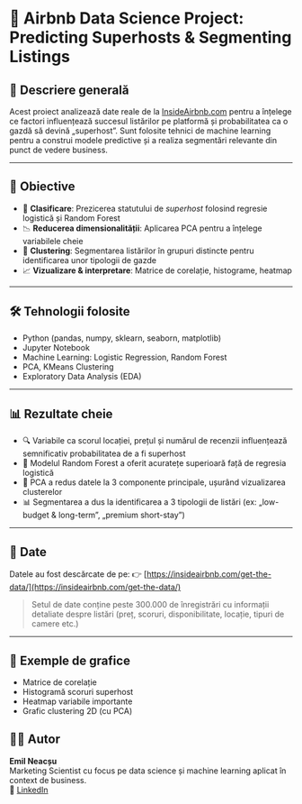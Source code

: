 # 🏡 Airbnb Data Science Project: Predicting Superhosts & Segmenting Listings

## 📌 Descriere generală
Acest proiect analizează date reale de la [InsideAirbnb.com](http://insideairbnb.com) pentru a înțelege ce factori influențează succesul listărilor pe platformă și probabilitatea ca o gazdă să devină „superhost”. Sunt folosite tehnici de machine learning pentru a construi modele predictive și a realiza segmentări relevante din punct de vedere business.

---

## 🎯 Obiective
- 🧠 **Clasificare**: Prezicerea statutului de *superhost* folosind regresie logistică și Random Forest
- 📉 **Reducerea dimensionalității**: Aplicarea PCA pentru a înțelege variabilele cheie
- 🧩 **Clustering**: Segmentarea listărilor în grupuri distincte pentru identificarea unor tipologii de gazde
- 📈 **Vizualizare & interpretare**: Matrice de corelație, histograme, heatmap

---

## 🛠️ Tehnologii folosite
- Python (pandas, numpy, sklearn, seaborn, matplotlib)
- Jupyter Notebook
- Machine Learning: Logistic Regression, Random Forest
- PCA, KMeans Clustering
- Exploratory Data Analysis (EDA)

---

## 📊 Rezultate cheie
- 🔍 Variabile ca scorul locației, prețul și numărul de recenzii influențează semnificativ probabilitatea de a fi superhost
- 🌲 Modelul Random Forest a oferit acuratețe superioară față de regresia logistică
- 📌 PCA a redus datele la 3 componente principale, ușurând vizualizarea clusterelor
- 📊 Segmentarea a dus la identificarea a 3 tipologii de listări (ex: „low-budget & long-term”, „premium short-stay”)

---

## 📁 Date
Datele au fost descărcate de pe:
👉 [https://insideairbnb.com/get-the-data/](https://insideairbnb.com/get-the-data/)

> Setul de date conține peste 300.000 de înregistrări cu informații detaliate despre listări (preț, scoruri, disponibilitate, locație, tipuri de camere etc.)

---

## 📸 Exemple de grafice
- Matrice de corelație
- Histogramă scoruri superhost
- Heatmap variabile importante
- Grafic clustering 2D (cu PCA)



## 🧑‍💻 Autor
**Emil Neacșu**  
Marketing Scientist cu focus pe data science și machine learning aplicat în context de business.  
🔗 [LinkedIn]([https://www.linkedin.com/in/username](https://www.linkedin.com/in/emil-mihai-neacsu-159169209/))  
